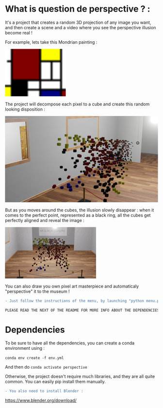 # What is question de perspective ? :

It's a project that creates a random 3D projection of any image you want, and then create a scene and a video where you
see the perspective illusion become real !

 For example, lets take this Mondrian painting :

<img src="./data/for_readme/mondrian.png" alt="Mondrian" width="200">

The project will decompose each pixel to a cube and create this random looking disposition :

![perspective](./data/for_readme/perspective_mondrian.png)

But as you moves around the cubes, the illusion slowly disappear : when it comes to the perfect point, represented
as a black ring, all the cubes get perfectly aligned and reveal the image :

![gif](./data/for_readme/gif_mondrian.gif)

You can also draw you own pixel art masterpiece and automaticaly "perspective" it to the museum !

```diff
- Just follow the instructions of the menu, by launching "python menu.py"
```


```diff
PLEASE READ THE NEXT OF THE README FOR MORE INFO ABOUT THE DEPENDENCIES!
```
# Dependencies
To be sure to have all the dependencies, you can create a conda environment using :

`conda env create -f env.yml`
 
 And then do `conda activate perspective`

Otherwise, the project doesn't require much libraries, and they are all quite common. You can easily pip install them
manually.

```diff
- You also need to install Blender :
```
https://www.blender.org/download/